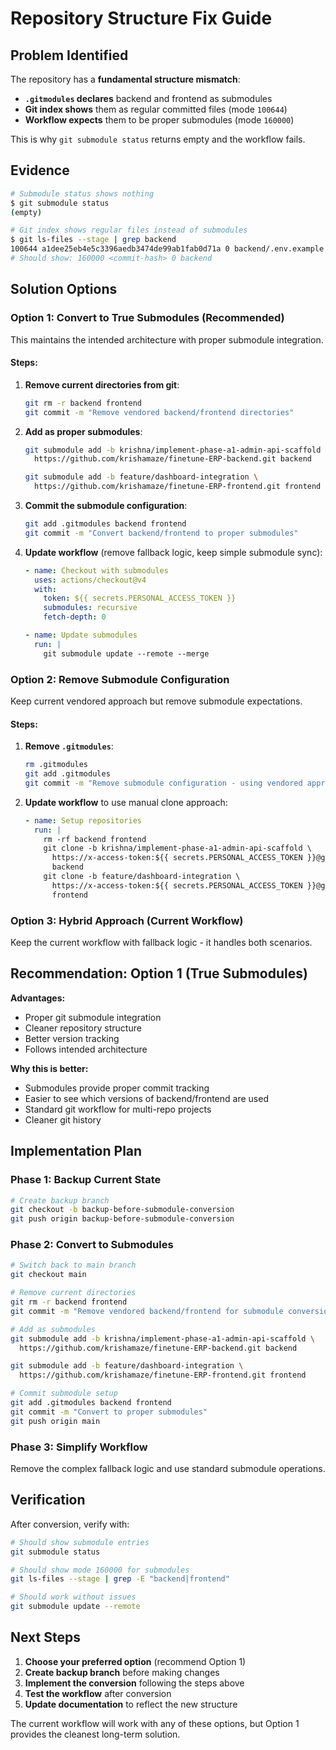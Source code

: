 # Repository Structure Fix Guide

## Problem Identified

The repository has a **fundamental structure mismatch**:

- **`.gitmodules` declares** backend and frontend as submodules
- **Git index shows** them as regular committed files (mode `100644`)
- **Workflow expects** them to be proper submodules (mode `160000`)

This is why `git submodule status` returns empty and the workflow fails.

## Evidence

```bash
# Submodule status shows nothing
$ git submodule status
(empty)

# Git index shows regular files instead of submodules
$ git ls-files --stage | grep backend
100644 a1dee25eb4e5c3396aedb3474de99ab1fab0d71a 0 backend/.env.example
# Should show: 160000 <commit-hash> 0 backend
```

## Solution Options

### Option 1: Convert to True Submodules (Recommended)

This maintains the intended architecture with proper submodule integration.

#### Steps:
1. **Remove current directories from git**:
   ```bash
   git rm -r backend frontend
   git commit -m "Remove vendored backend/frontend directories"
   ```

2. **Add as proper submodules**:
   ```bash
   git submodule add -b krishna/implement-phase-a1-admin-api-scaffold \
     https://github.com/krishamaze/finetune-ERP-backend.git backend
   
   git submodule add -b feature/dashboard-integration \
     https://github.com/krishamaze/finetune-ERP-frontend.git frontend
   ```

3. **Commit the submodule configuration**:
   ```bash
   git add .gitmodules backend frontend
   git commit -m "Convert backend/frontend to proper submodules"
   ```

4. **Update workflow** (remove fallback logic, keep simple submodule sync):
   ```yaml
   - name: Checkout with submodules
     uses: actions/checkout@v4
     with:
       token: ${{ secrets.PERSONAL_ACCESS_TOKEN }}
       submodules: recursive
       fetch-depth: 0
   
   - name: Update submodules
     run: |
       git submodule update --remote --merge
   ```

### Option 2: Remove Submodule Configuration

Keep current vendored approach but remove submodule expectations.

#### Steps:
1. **Remove `.gitmodules`**:
   ```bash
   rm .gitmodules
   git add .gitmodules
   git commit -m "Remove submodule configuration - using vendored approach"
   ```

2. **Update workflow** to use manual clone approach:
   ```yaml
   - name: Setup repositories
     run: |
       rm -rf backend frontend
       git clone -b krishna/implement-phase-a1-admin-api-scaffold \
         https://x-access-token:${{ secrets.PERSONAL_ACCESS_TOKEN }}@github.com/krishamaze/finetune-ERP-backend \
         backend
       git clone -b feature/dashboard-integration \
         https://x-access-token:${{ secrets.PERSONAL_ACCESS_TOKEN }}@github.com/krishamaze/finetune-ERP-frontend \
         frontend
   ```

### Option 3: Hybrid Approach (Current Workflow)

Keep the current workflow with fallback logic - it handles both scenarios.

## Recommendation: Option 1 (True Submodules)

**Advantages:**
- Proper git submodule integration
- Cleaner repository structure
- Better version tracking
- Follows intended architecture

**Why this is better:**
- Submodules provide proper commit tracking
- Easier to see which versions of backend/frontend are used
- Standard git workflow for multi-repo projects
- Cleaner git history

## Implementation Plan

### Phase 1: Backup Current State
```bash
# Create backup branch
git checkout -b backup-before-submodule-conversion
git push origin backup-before-submodule-conversion
```

### Phase 2: Convert to Submodules
```bash
# Switch back to main branch
git checkout main

# Remove current directories
git rm -r backend frontend
git commit -m "Remove vendored backend/frontend for submodule conversion"

# Add as submodules
git submodule add -b krishna/implement-phase-a1-admin-api-scaffold \
  https://github.com/krishamaze/finetune-ERP-backend.git backend

git submodule add -b feature/dashboard-integration \
  https://github.com/krishamaze/finetune-ERP-frontend.git frontend

# Commit submodule setup
git add .gitmodules backend frontend
git commit -m "Convert to proper submodules"
git push origin main
```

### Phase 3: Simplify Workflow
Remove the complex fallback logic and use standard submodule operations.

## Verification

After conversion, verify with:
```bash
# Should show submodule entries
git submodule status

# Should show mode 160000 for submodules
git ls-files --stage | grep -E "backend|frontend"

# Should work without issues
git submodule update --remote
```

## Next Steps

1. **Choose your preferred option** (recommend Option 1)
2. **Create backup branch** before making changes
3. **Implement the conversion** following the steps above
4. **Test the workflow** after conversion
5. **Update documentation** to reflect the new structure

The current workflow will work with any of these options, but Option 1 provides the cleanest long-term solution.
